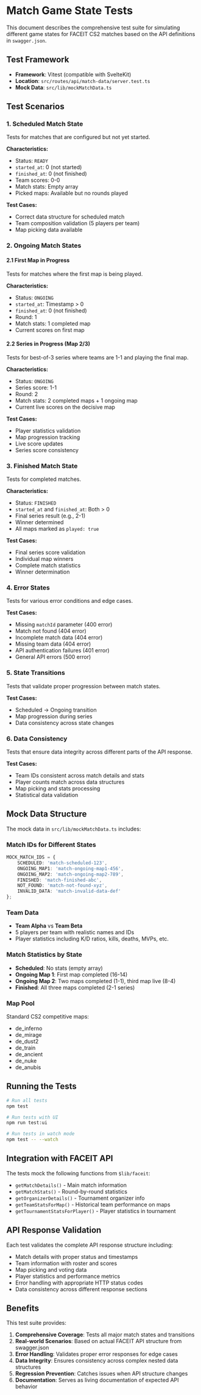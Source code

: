 # Match Game State Tests

This document describes the comprehensive test suite for simulating different game states for FACEIT CS2 matches based on the API definitions in `swagger.json`.

## Test Framework

- **Framework**: Vitest (compatible with SvelteKit)
- **Location**: `src/routes/api/match-data/server.test.ts`
- **Mock Data**: `src/lib/mockMatchData.ts`

## Test Scenarios

### 1. Scheduled Match State

Tests for matches that are configured but not yet started.

**Characteristics:**

- Status: `READY`
- `started_at`: 0 (not started)
- `finished_at`: 0 (not finished)
- Team scores: 0-0
- Match stats: Empty array
- Picked maps: Available but no rounds played

**Test Cases:**

- Correct data structure for scheduled match
- Team composition validation (5 players per team)
- Map picking data available

### 2. Ongoing Match States

#### 2.1 First Map in Progress

Tests for matches where the first map is being played.

**Characteristics:**

- Status: `ONGOING`
- `started_at`: Timestamp > 0
- `finished_at`: 0 (not finished)
- Round: 1
- Match stats: 1 completed map
- Current scores on first map

#### 2.2 Series in Progress (Map 2/3)

Tests for best-of-3 series where teams are 1-1 and playing the final map.

**Characteristics:**

- Status: `ONGOING`
- Series score: 1-1
- Round: 2
- Match stats: 2 completed maps + 1 ongoing map
- Current live scores on the decisive map

**Test Cases:**

- Player statistics validation
- Map progression tracking
- Live score updates
- Series score consistency

### 3. Finished Match State

Tests for completed matches.

**Characteristics:**

- Status: `FINISHED`
- `started_at` and `finished_at`: Both > 0
- Final series result (e.g., 2-1)
- Winner determined
- All maps marked as `played: true`

**Test Cases:**

- Final series score validation
- Individual map winners
- Complete match statistics
- Winner determination

### 4. Error States

Tests for various error conditions and edge cases.

**Test Cases:**

- Missing `matchId` parameter (400 error)
- Match not found (404 error)
- Incomplete match data (404 error)
- Missing team data (404 error)
- API authentication failures (401 error)
- General API errors (500 error)

### 5. State Transitions

Tests that validate proper progression between match states.

**Test Cases:**

- Scheduled → Ongoing transition
- Map progression during series
- Data consistency across state changes

### 6. Data Consistency

Tests that ensure data integrity across different parts of the API response.

**Test Cases:**

- Team IDs consistent across match details and stats
- Player counts match across data structures
- Map picking and stats processing
- Statistical data validation

## Mock Data Structure

The mock data in `src/lib/mockMatchData.ts` includes:

### Match IDs for Different States

```typescript
MOCK_MATCH_IDS = {
	SCHEDULED: 'match-scheduled-123',
	ONGOING_MAP1: 'match-ongoing-map1-456',
	ONGOING_MAP2: 'match-ongoing-map2-789',
	FINISHED: 'match-finished-abc',
	NOT_FOUND: 'match-not-found-xyz',
	INVALID_DATA: 'match-invalid-data-def'
};
```

### Team Data

- **Team Alpha** vs **Team Beta**
- 5 players per team with realistic names and IDs
- Player statistics including K/D ratios, kills, deaths, MVPs, etc.

### Match Statistics by State

- **Scheduled**: No stats (empty array)
- **Ongoing Map 1**: First map completed (16-14)
- **Ongoing Map 2**: Two maps completed (1-1), third map live (8-4)
- **Finished**: All three maps completed (2-1 series)

### Map Pool

Standard CS2 competitive maps:

- de_inferno
- de_mirage
- de_dust2
- de_train
- de_ancient
- de_nuke
- de_anubis

## Running the Tests

```bash
# Run all tests
npm test

# Run tests with UI
npm run test:ui

# Run tests in watch mode
npm test -- --watch
```

## Integration with FACEIT API

The tests mock the following functions from `$lib/faceit`:

- `getMatchDetails()` - Main match information
- `getMatchStats()` - Round-by-round statistics
- `getOrganizerDetails()` - Tournament organizer info
- `getTeamStatsForMap()` - Historical team performance on maps
- `getTournamentStatsForPlayer()` - Player statistics in tournament

## API Response Validation

Each test validates the complete API response structure including:

- Match details with proper status and timestamps
- Team information with roster and scores
- Map picking and voting data
- Player statistics and performance metrics
- Error handling with appropriate HTTP status codes
- Data consistency across different response sections

## Benefits

This test suite provides:

1. **Comprehensive Coverage**: Tests all major match states and transitions
2. **Real-world Scenarios**: Based on actual FACEIT API structure from swagger.json
3. **Error Handling**: Validates proper error responses for edge cases
4. **Data Integrity**: Ensures consistency across complex nested data structures
5. **Regression Prevention**: Catches issues when API structure changes
6. **Documentation**: Serves as living documentation of expected API behavior
